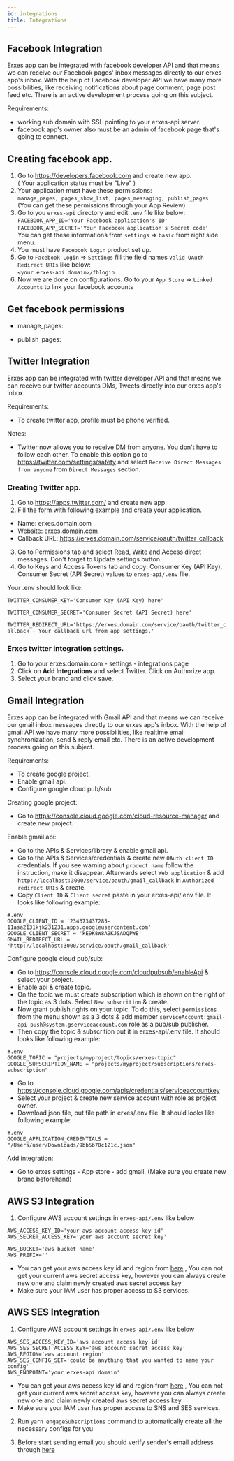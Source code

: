 ```yaml
---
id: integrations
title: Integrations
---
```


## Facebook Integration

Erxes app can be integrated with facebook developer API and that means we can receive our Facebook pages' inbox messages directly to our erxes app's inbox. With the help of Facebook developer API we have many more possibilities, like receiving notifications about page comment, page post feed etc. There is an active development process going on this subject.

Requirements:

- working sub domain with SSL pointing to your erxes-api server.
- facebook app's owner also must be an admin of facebook page that's going to connect.

## Creating facebook app.

1. Go to https://developers.facebook.com and create new app.<br />
   ( Your application status must be "Live" )
2. Your application must have these permissions: <br />
   `manage_pages, pages_show_list, pages_messaging, publish_pages` <br />
   (You can get these permissions through your App Review)
3. Go to you `erxes-api` directory and edit `.env` file like below: <br />
   `FACEBOOK_APP_ID='Your Facebook application's ID'` <br />
   `FACEBOOK_APP_SECRET='Your Facebook application's Secret code'` <br />
   You can get these informations from `settings` => `basic` from right side menu.
4. You must have `Facebook Login` product set up.
5. Go to `Facebook Login` => `Settings` fill the field names `Valid OAuth Redirect URIs` like below: <br />
   `<your erxes-api domain>/fblogin`
6. Now we are done on configurations. Go to your `App Store` => `Linked Accounts` to link your facebook accounts

## Get facebook permissions

- manage_pages:



- publish_pages:

## Twitter Integration

Erxes app can be integrated with twitter developer API and that means we can receive our twitter accounts DMs, Tweets directly into our erxes app's inbox.

Requirements:

- To create twitter app, profile must be phone verified.

Notes:

- Twitter now allows you to receive DM from anyone. You don't have to follow each other. To enable this option
  go to https://twitter.com/settings/safety and select `Receive Direct Messages from anyone` from `Direct Messages` section.

### Creating Twitter app.

1. Go to https://apps.twitter.com/ and create new app.
2. Fill the form with following example and create your application.

- Name: erxes.domain.com
- Website: erxes.domain.com
- Callback URL: https://erxes.domain.com/service/oauth/twitter_callback

3. Go to Permissions tab and select Read, Write and Access direct messages. Don't forget to Update settings button.
4. Go to Keys and Access Tokens tab and copy:
   Consumer Key (API Key), Consumer Secret (API Secret) values to `erxes-api/.env` file.

Your .env should look like:

`TWITTER_CONSUMER_KEY='Consumer Key (API Key) here'`

`TWITTER_CONSUMER_SECRET='Consumer Secret (API Secret) here'`

`TWITTER_REDIRECT_URL='https://erxes.domain.com/service/oauth/twitter_callback - Your callback url from app settings.'`

### Erxes twitter integration settings.

1. Go to your erxes.domain.com - settings - integrations page
2. Click on **Add Integrations** and select Twitter. Click on Authorize app.
3. Select your brand and click save.

## Gmail Integration

Erxes app can be integrated with Gmail API and that means we can receive our gmail inbox messages directly to our erxes app's inbox. With the help of gmail API we have many more possibilities, like realtime email synchronization, send & reply email etc. There is an active development process going on this subject.

Requirements:

- To create google project.
- Enable gmail api.
- Configure google cloud pub/sub.

Creating google project:

- Go to https://console.cloud.google.com/cloud-resource-manager and create new project.

Enable gmail api:

- Go to the APIs & Services/library & enable gmail api.
- Go to the APIs & Services/credentials & create new `OAuth client ID` credentials. If you see warning about `product name` follow the instruction, make it disappear. Afterwards select `Web application` & add `http://localhost:3000/service/oauth/gmail_callback` in `Authorized redirect URIs` & create.
- Copy `Client ID` & `Client secret` paste in your erxes-api/.env file. It looks like following example:

```shell
#.env
GOOGLE_CLIENT_ID = '234373437285-11asa2131kjk231231.apps.googleusercontent.com'
GOOGLE_CLIENT_SECRET = 'kE9K8W8A9KJSADQPWE'
GMAIL_REDIRECT_URL = 'http://localhost:3000/service/oauth/gmail_callback'
```

Configure google cloud pub/sub:

- Go to https://console.cloud.google.com/cloudpubsub/enableApi & select your project.
- Enable api & create topic.
- On the topic we must create subscription which is shown on the right of the topic as 3 dots. Select `New subscrition` & create.
- Now grant publish rights on your topic. To do this, select `permissions` from the menu shown as a 3 dots & add member `serviceAccount:gmail-api-push@system.gserviceaccount.com` role as a pub/sub publisher.
- Then copy the topic & subscrition put it in erxes-api/.env file. It should looks like following example:

```shell
#.env
GOOGLE_TOPIC = "projects/myproject/topics/erxes-topic"
GOOGLE_SUPSCRIPTION_NAME = "projects/myproject/subscriptions/erxes-subscription"
```

- Go to https://console.cloud.google.com/apis/credentials/serviceaccountkey
- Select your project & create new service account with role as project owner.
- Download json file, put file path in erxes/.env file. It should looks like following example:

```shell
#.env
GOOGLE_APPLICATION_CREDENTIALS = "/Users/user/Downloads/9bb5b70c121c.json"
```

Add integration:

- Go to erxes settings - App store - add gmail. (Make sure you create new brand beforehand)

## AWS S3 Integration

1. Configure AWS account settings in `erxes-api/.env` like below

```Shell
AWS_ACCESS_KEY_ID='your aws account access key id'
AWS_SECRET_ACCESS_KEY='your aws account secret key'

AWS_BUCKET='aws bucket name'
AWS_PREFIX=''
```

- You can get your aws access key id and region from [here](https://console.aws.amazon.com/console/home)
  , You can not get your current aws secret access key, however you can always create new one and claim newly created aws secret access key
- Make sure your IAM user has proper access to S3 services.

## AWS SES Integration

1. Configure AWS account settings in `erxes-api/.env` like below

```Shell
AWS_SES_ACCESS_KEY_ID='aws account access key id'
AWS_SES_SECRET_ACCESS_KEY='aws account secret access key'
AWS_REGION='aws account region'
AWS_SES_CONFIG_SET='could be anything that you wanted to name your config'
AWS_ENDPOINT='your erxes-api domain'
```

- You can get your aws access key id and region from [here](https://console.aws.amazon.com/console/home)
  , You can not get your current aws secret access key, however you can always create new one and claim newly created aws secret access key
- Make sure your IAM user has proper access to SNS and SES services.

2. Run `yarn engageSubscriptions` command to automatically create all the necessary configs for you

3. Before start sending email you should verify sender's email address through [here](https://console.aws.amazon.com/ses/home?#verified-senders-email:)
